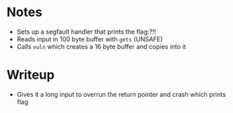 # Notes
- Sets up a segfault handler that prints the flag:?!!
- Reads input in 100 byte buffer with `gets` (UNSAFE)
- Calls `vuln` which creates a 16 byte buffer and copies into it

# Writeup
- Gives it a long input to overrun the return pointer and crash which prints
  flag
